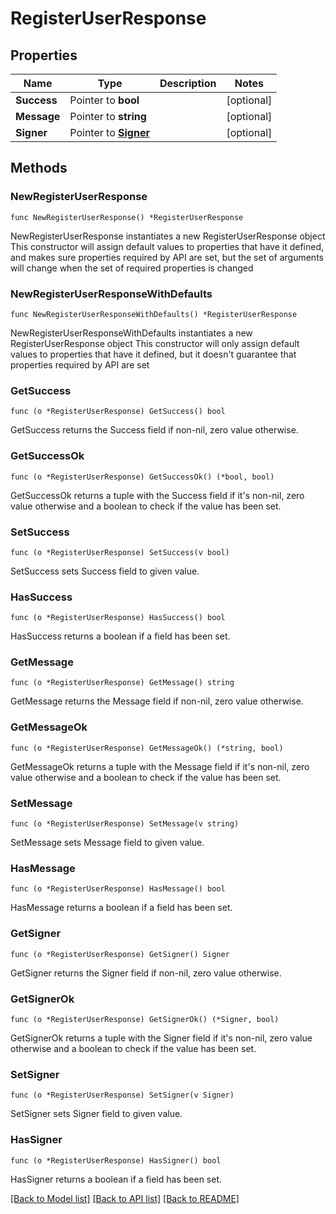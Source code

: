 # RegisterUserResponse

## Properties

Name | Type | Description | Notes
------------ | ------------- | ------------- | -------------
**Success** | Pointer to **bool** |  | [optional] 
**Message** | Pointer to **string** |  | [optional] 
**Signer** | Pointer to [**Signer**](Signer.md) |  | [optional] 

## Methods

### NewRegisterUserResponse

`func NewRegisterUserResponse() *RegisterUserResponse`

NewRegisterUserResponse instantiates a new RegisterUserResponse object
This constructor will assign default values to properties that have it defined,
and makes sure properties required by API are set, but the set of arguments
will change when the set of required properties is changed

### NewRegisterUserResponseWithDefaults

`func NewRegisterUserResponseWithDefaults() *RegisterUserResponse`

NewRegisterUserResponseWithDefaults instantiates a new RegisterUserResponse object
This constructor will only assign default values to properties that have it defined,
but it doesn't guarantee that properties required by API are set

### GetSuccess

`func (o *RegisterUserResponse) GetSuccess() bool`

GetSuccess returns the Success field if non-nil, zero value otherwise.

### GetSuccessOk

`func (o *RegisterUserResponse) GetSuccessOk() (*bool, bool)`

GetSuccessOk returns a tuple with the Success field if it's non-nil, zero value otherwise
and a boolean to check if the value has been set.

### SetSuccess

`func (o *RegisterUserResponse) SetSuccess(v bool)`

SetSuccess sets Success field to given value.

### HasSuccess

`func (o *RegisterUserResponse) HasSuccess() bool`

HasSuccess returns a boolean if a field has been set.

### GetMessage

`func (o *RegisterUserResponse) GetMessage() string`

GetMessage returns the Message field if non-nil, zero value otherwise.

### GetMessageOk

`func (o *RegisterUserResponse) GetMessageOk() (*string, bool)`

GetMessageOk returns a tuple with the Message field if it's non-nil, zero value otherwise
and a boolean to check if the value has been set.

### SetMessage

`func (o *RegisterUserResponse) SetMessage(v string)`

SetMessage sets Message field to given value.

### HasMessage

`func (o *RegisterUserResponse) HasMessage() bool`

HasMessage returns a boolean if a field has been set.

### GetSigner

`func (o *RegisterUserResponse) GetSigner() Signer`

GetSigner returns the Signer field if non-nil, zero value otherwise.

### GetSignerOk

`func (o *RegisterUserResponse) GetSignerOk() (*Signer, bool)`

GetSignerOk returns a tuple with the Signer field if it's non-nil, zero value otherwise
and a boolean to check if the value has been set.

### SetSigner

`func (o *RegisterUserResponse) SetSigner(v Signer)`

SetSigner sets Signer field to given value.

### HasSigner

`func (o *RegisterUserResponse) HasSigner() bool`

HasSigner returns a boolean if a field has been set.


[[Back to Model list]](../README.md#documentation-for-models) [[Back to API list]](../README.md#documentation-for-api-endpoints) [[Back to README]](../README.md)


